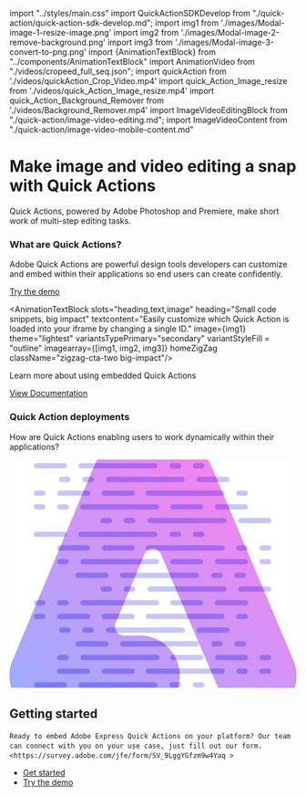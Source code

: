 import "../styles/main.css"
import QuickActionSDKDevelop from "./quick-action/quick-action-sdk-develop.md";
import img1 from './images/Modal-image-1-resize-image.png'
import img2 from './images/Modal-image-2-remove-background.png'
import img3 from './images/Modal-image-3-convert-to-png.png'
import {AnimationTextBlock} from "../components/AnimationTextBlock"
import AnimationVideo from "./videos/cropeed_full_seq.json";
import quickAction from './videos/quickAction_Crop_Video.mp4'
import quick_Action_Image_resize from './videos/quick_Action_Image_resize.mp4'
import quick_Action_Background_Remover from './videos/Background_Remover.mp4'
import ImageVideoEditingBlock from "./quick-action/image-video-editing.md";
import ImageVideoContent from "./quick-action/image-video-mobile-content.md"


<Hero slots="heading, text" variant="fullwidth" videoSrcUrl={quickAction} className="quick-action-hero-block " isQuickAction/>

# Make image and video editing a snap with Quick Actions

Quick Actions, powered by Adobe Photoshop and Premiere, make short work of multi-step editing tasks.

<AnnouncementBlock slots="heading, text, button" className="announcement-embed-editor quick-action"/>

### What are Quick Actions?

Adobe Quick Actions are powerful design tools developers can customize and embed within their applications so end users can create confidently.

[Try the demo](https://adobe.io)

<WrapperComponent slots="content" repeat="1" theme="lightest" className="image-video-editing"/>

<ImageVideoEditingBlock/>

<WrapperComponent slots="content" repeat="1" theme="lightest" className="mobile-view-content"/>

<ImageVideoContent/>

<AnimationTextBlock slots="heading,text,image" heading="Small code snippets, big impact" textcontent="Easily customize which Quick Action is loaded into your iframe by changing a single ID." image={img1} theme="lightest"  variantsTypePrimary="secondary" variantStyleFill = "outline" imagearray={[img1, img2, img3]}  homeZigZag className="zigzag-cta-two big-impact"/>

<AnimationTextBlock slots="heading,text" heading="Resize image" theme="lightest" headerElementType="h2" textcontent="Make resizing images easy thanks to a wide array of standard and custom social media post image sizes to choose from." variantsTypePrimary='secondary' videoSrcUrl={quick_Action_Image_resize} variantStyleFill = "outline" homeZigZag className="streamline_ability"/>

<AnimationTextBlock slots="heading,text" heading="Remove background"  theme="lightest" headerElementType="h2" textcontent="Powered by Adobe Photoshop, this Quick Action enables users to remove backgrounds and create dynamic images in one simple click."  variantsTypePrimary='secondary' variantStyleFill = "outline" videoSrcUrl={quick_Action_Background_Remover} isVideoReversed  homeZigZag className=" zigzag-cta-two streamline_ability "/>

<AnnouncementBlock slots="text, button" theme="lightest" className="announcement-embed-editor quick-action learn-more-action"/>

Learn more about using embedded Quick Actions

[View Documentation](/quick-action)

<TextBlock slots="heading,text" theme="light" headerElementType="h2" variantsTypePrimary='secondary' variantStyleFill = "outline" homeZigZag className="streamline_ability customer-experience"/>

### Quick Action deployments

How are Quick Actions enabling users to work dynamically within their applications?

<WrapperComponent slots="content" repeat="1" theme="light" className="QuickActionSDKDevelop "/>

<QuickActionSDKDevelop/>

<SummaryBlock slots=" image , heading, text, buttons" className="getting-started quick-action-getting" />

![Getting Started](./images/Summary-Block-image.svg)

## Getting started

`Ready to embed Adobe Express Quick Actions on your platform? Our team can connect with you on your use case, just fill out our form. <https://survey.adobe.com/jfe/form/SV_9LggYGfzm9w4Yaq >`

- [Get started](https://adobe.io)
- [Try the demo](https://adobe.io)